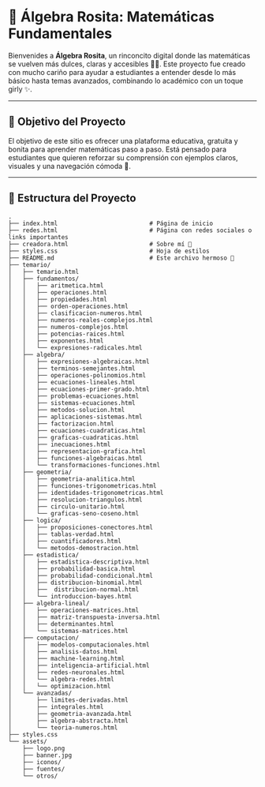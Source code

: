 # 💖 Álgebra Rosita: Matemáticas Fundamentales

Bienvenides a **Álgebra Rosita**, un rinconcito digital donde las matemáticas se vuelven más dulces, claras y accesibles 🍬📐. Este proyecto fue creado con mucho cariño para ayudar a estudiantes a entender desde lo más básico hasta temas avanzados, combinando lo académico con un toque girly ✨.

---

## 🎯 Objetivo del Proyecto

El objetivo de este sitio es ofrecer una plataforma educativa, gratuita y bonita para aprender matemáticas paso a paso. Está pensado para estudiantes que quieren reforzar su comprensión con ejemplos claros, visuales y una navegación cómoda 🌈.

---

## 🌷 Estructura del Proyecto

```plaintext
.
├── index.html                          # Página de inicio
├── redes.html                          # Página con redes sociales o links importantes
├── creadora.html                       # Sobre mí 💌
├── styles.css                          # Hoja de estilos
├── README.md                           # Este archivo hermoso 💖
├── temario/
│   ├── temario.html
│   ├── fundamentos/
│   │   ├── aritmetica.html
│   │   ├── operaciones.html
│   │   ├── propiedades.html
│   │   ├── orden-operaciones.html
│   │   ├── clasificacion-numeros.html
│   │   ├── numeros-reales-complejos.html
│   │   ├── numeros-complejos.html
│   │   ├── potencias-raices.html
│   │   ├── exponentes.html
│   │   └── expresiones-radicales.html
│   ├── algebra/
│   │   ├── expresiones-algebraicas.html
│   │   ├── terminos-semejantes.html
│   │   ├── operaciones-polinomios.html
│   │   ├── ecuaciones-lineales.html
│   │   ├── ecuaciones-primer-grado.html
│   │   ├── problemas-ecuaciones.html
│   │   ├── sistemas-ecuaciones.html
│   │   ├── metodos-solucion.html
│   │   ├── aplicaciones-sistemas.html
│   │   ├── factorizacion.html
│   │   ├── ecuaciones-cuadraticas.html
│   │   ├── graficas-cuadraticas.html
│   │   ├── inecuaciones.html
│   │   ├── representacion-grafica.html
│   │   ├── funciones-algebraicas.html
│   │   └── transformaciones-funciones.html
│   ├── geometria/
│   │   ├── geometria-analitica.html
│   │   ├── funciones-trigonometricas.html
│   │   ├── identidades-trigonometricas.html
│   │   ├── resolucion-triangulos.html
│   │   ├── circulo-unitario.html
│   │   └── graficas-seno-coseno.html
│   ├── logica/
│   │   ├── proposiciones-conectores.html
│   │   ├── tablas-verdad.html
│   │   ├── cuantificadores.html
│   │   └── metodos-demostracion.html
│   ├── estadistica/
│   │   ├── estadistica-descriptiva.html
│   │   ├── probabilidad-basica.html
│   │   ├── probabilidad-condicional.html
│   │   ├── distribucion-binomial.html
│   │   ├──  distribucion-normal.html
│   │   └── introduccion-bayes.html
│   ├── algebra-lineal/
│   │   ├── operaciones-matrices.html
│   │   ├── matriz-transpuesta-inversa.html
│   │   ├── determinantes.html
│   │   └── sistemas-matrices.html
│   ├── computacion/
│   │   ├── modelos-computacionales.html
│   │   ├── analisis-datos.html
│   │   ├── machine-learning.html
│   │   ├── inteligencia-artificial.html
│   │   ├── redes-neuronales.html
│   │   └── algebra-redes.html
│   │   └── optimizacion.html
│   └── avanzadas/
│       ├── limites-derivadas.html
│       ├── integrales.html
│       ├── geometria-avanzada.html
│       ├── algebra-abstracta.html
│       └── teoria-numeros.html
├── styles.css
└── assets/
    ├── logo.png
    ├── banner.jpg
    ├── iconos/
    ├── fuentes/
    └── otros/
